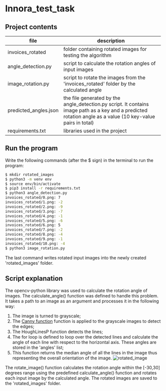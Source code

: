 # Innora_test_task

## Project contents 
|file             |description
|-----------------|------------------------------------------------------------|
|invoices_rotated | folder containing rotated images for testing the algorithm|
|angle_detection.py | script to calculate the rotation angles of input images|
|image_rotation.py | script to rotate the images from the 'invoices_rotated' folder by the calculated angle|
|predicted_angles.json | the file generated by the angle_detection.py script. It contains image path as a key and a predicted rotation angle as a value (10 key-value pairs in total)|
|requirements.txt | libraries used in the project|

## Run the program 

Write the following commands (after the $ sign) in the terminal to run the program:<br>
```bash
$ mkdir rotated_images 
$ python3 -m venv env
$ source env/bin/activate
$ pip3 install -r requirements.txt
$ python3 angle_detection.py
invoices_rotated/0.png: 7
invoices_rotated/1.png: -2
invoices_rotated/2.png: -9
invoices_rotated/3.png: -7
invoices_rotated/4.png: -1
invoices_rotated/5.png: -6
invoices_rotated/6.png: 5
invoices_rotated/7.png: -2
invoices_rotated/8.png: -4
invoices_rotated/9.png: -1
invoices_rotated/10.png: -4
$ python3 image_rotation.py
```
The last command writes rotated input images into the newly created 'rotated_images' folder.

## Script explanation
The opencv-python library was used to calculate the rotation angle of images. The calculate_angle() function was defined to handle this problem. It takes a path to an image as an argument and processes it in the following way:
1. The image is turned to grayscale;
2. The <a href='https://www.geeksforgeeks.org/python-opencv-canny-function/'> Canny function</a> function is applied to the grayscale images to detect the edges;
3. The HoughLinesP function detects the lines;
4. The for loop is defined to loop over the detected lines and calculate the angle of each line with respect to the horizontal axis. These angles are stored in the 'angles' list;
5. This function returns the median angle of all the lines in the image thus representing the overall orientation of the image.
![rotated_image](https://drive.google.com/file/d/1EOA1Pvp1EQxXIMNPkXagoqg9E-DTF9-J/view?usp=sharing)

The rotate_image() function calculates the rotation angle within the [-30,30] degrees range using the predefined calculate_angle() function and rotates each input image by the calculated angle. The rotated images are saved to the 'rotated_images' folder.
